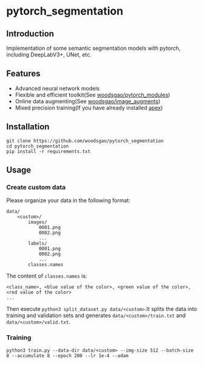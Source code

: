 # pytorch_segmentation

## Introduction

Implementation of some semantic segmentation models with pytorch, including DeepLabV3+, UNet, etc.

## Features

 - Advanced neural network models
 - Flexible and efficient toolkit(See [woodsgao/pytorch_modules](https://github.com/woodsgao/pytorch_modules))
 - Online data augmenting(See [woodsgao/image_augments](https://github.com/woodsgao/image_augments))
 - Mixed precision training(If you have already installed [apex](https://github.com/NVIDIA/apex))

## Installation

    git clone https://github.com/woodsgao/pytorch_segmentation
    cd pytorch_segmentation
    pip install -r requirements.txt

## Usage

### Create custom data

Please organize your data in the following format:

    data/
        <custom>/
            images/
                0001.png
                0002.png
                ...
            labels/
                0001.png
                0002.png
                ...
            classes.names

The content of `classes.names` is:

    <class_name>, <blue value of the color>, <green value of the color>, <red value of the color>
    ...
            
Then execute `python3 split_dataset.py data/<custom>`.It splits the data into training and validation sets and generates `data/<custom>/train.txt` and `data/<custom>/valid.txt`.

### Training

    python3 train.py --data-dir data/<custom> --img-size 512 --batch-size 8 --accumulate 8 --epoch 200 --lr 1e-4 --adam
